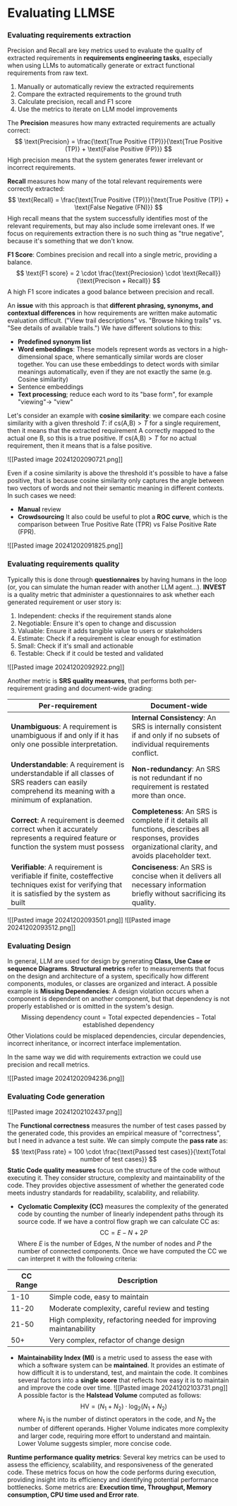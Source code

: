 # Evaluating LLMSE
### Evaluating requirements extraction

Precision and Recall are key metrics used to evaluate the quality of extracted requirements in **requirements engineering tasks**, especially when using LLMs to automatically generate or extract functional requirements from raw text.
1. Manually or automatically review the extracted requirements
2. Compare the extracted requirements to the ground truth
3. Calculate precision, recall and F1 score
4. Use the metrics to iterate on LLM model improvements

The **Precision** measures how many extracted requirements are actually correct:
$$
\text{Precision} = \frac{\text{True Positive (TP)}}{\text{True Positive (TP)} + \text{False Positive (FP)}}
$$
High precision means that the system generates fewer irrelevant or incorrect requirements.

**Recall** measures how many of the total relevant requirements were correctly extracted:
$$
\text{Recall} = \frac{\text{True Positive (TP)}}{\text{True Positive (TP)} + \text{False Negative (FN)}}
$$
High recall means that the system successfully identifies most of the relevant requirements, but may also include some irrelevant ones.
If we focus on requirements extraction there is no such thing as "true negative", because it's something that we don't know.

**F1 Score**: Combines precision and recall into a single metric, providing a balance.
$$
\text{F1 score} = 2 \cdot \frac{\text{Preciosion} \cdot \text{Recall}}{\text{Precison + Recall}}
$$
A high F1 score indicates a good balance between precision and recall.

An **issue** with this approach is that **different phrasing, synonyms, and contextual differences** in how requirements are written make automatic evaluation difficult. ("View trail descriptions" vs. "Browse hiking trails" vs. "See details of available trails.")
We have different solutions to this: 
- **Predefined synonym list**
- **Word embeddings**: These models represent words as vectors in a high-dimensional space, where semantically similar words are closer together. You can use these embeddings to detect words with similar meanings automatically, even if they are not exactly the same (e.g. Cosine similarity)
- Sentence embeddings
- **Text processing**; reduce each word to its "base form", for example "viewing"-> "view"

Let's consider an example with **cosine similarity**: we compare each cosine similarity with a given threshold $T$: if $\text{cs(A,B)} > T$ for a single requirement, then it means that the extracted requirement A correctly mapped to the actual one B, so this is a true positive.
If $\text{cs(A,B)} > T$ for no actual requirement, then it means that is a false positive.

![[Pasted image 20241202090721.png]]

Even if a cosine similarity is above the threshold it's possible to have a false positive, that is because cosine similarity only captures the angle between two vectors of words and not their semantic meaning in different contexts. In such cases we need:
- **Manual** review
- **Crowdsourcing**
It also could be useful to plot a **ROC curve**, which is the comparison between True Positive Rate (TPR) vs False Positive Rate (FPR).

![[Pasted image 20241202091825.png]]

### Evaluating requirements quality

Typically this is done through **questionnaires** by having humans in the loop (or, you can simulate the human reader with another LLM agent…).
**INVEST** is a quality metric that administer a questionnaires to ask whether each generated requirement or user story is:
1. Independent: checks if the requirement stands alone
2. Negotiable: Ensure it's open to change and discussion
3. Valuable: Ensure it adds tangible value to users or stakeholders
4. Estimate: Check if a requirement is clear enough for estimation
5. Small: Check if it's small and actionable
6. Testable: Check if it could be tested and validated

![[Pasted image 20241202092922.png]]

Another metric is **SRS quality measures**, that performs both per-requirement grading and document-wide grading:

| Per-requirement                                                                                                                                    | Document-wide                                                                                                                                                |
| -------------------------------------------------------------------------------------------------------------------------------------------------- | ------------------------------------------------------------------------------------------------------------------------------------------------------------ |
| **Unambiguous**: A requirement is unambiguous if and only if it has only one possible interpretation.                                              | **Internal Consistency**: An SRS is  internally consistent if and only if no subsets of individual requirements conflict.                                    |
| **Understandable**: A requirement is understandable if all classes of SRS readers can easily comprehend its meaning with a minimum of explanation. | **Non-redundancy**: An SRS is not redundant if no requirement is restated more than once.                                                                    |
| **Correct**: A requirement is deemed correct when it accurately represents a required feature or function the system must possess                  | **Completeness**: An SRS is complete if it details all functions, describes all<br>responses, provides organizational  clarity, and avoids placeholder text. |
| **Verifiable**: A requirement is verifiable if finite, costeffective techniques exist for verifying that it is satisfied by the system as built    | **Conciseness**: An SRS is concise when it delivers all necessary information<br>briefly without sacrificing its quality.                                    |

![[Pasted image 20241202093501.png]]
![[Pasted image 20241202093512.png]]

### Evaluating Design

In general, LLM are used for design by generating **Class, Use Case or sequence Diagrams**.
**Structural** **metrics** refer to measurements that focus on the design and architecture of a system, specifically how different components, modules, or classes are organized and interact.
A possible example is **Missing Dependencies**: A design violation occurs when a component is dependent on another component, but that dependency is not properly established or is
omitted in the system's design.
$$
\text{Missing dependency count} = \text{Total expected dependencies} - \text{Total established dependency}
$$
Other Violations could be misplaced dependencies, circular dependencies, incorrect
inheritance, or incorrect interface implementation.

In the same way we did with requirements extraction we could use precision and recall metrics.

![[Pasted image 20241202094236.png]]

### Evaluating Code generation

![[Pasted image 20241202102437.png]]

The **Functional correctness** measures the number of test cases passed by the generated code, this provides an empirical measure of "correctness", but I need in advance a test suite.
We can simply compute the **pass rate** as:
$$
\text{Pass rate} = 100 \cdot \frac{\text{Passed test cases}}{\text{Total number of test cases}}
$$
**Static Code quality measures** focus on the structure of the code without executing it. They consider structure, complexity and maintainability of the code. They provides objective assessment of whether the generated code meets industry standards for readability, scalability, and reliability.

- **Cyclomatic Complexity (CC)** measures the complexity of the generated code by counting the number of linearly independent paths through its source code. If we have a control flow graph we can calculate CC as: $$
\text{CC} = E - N +2P
$$ Where $E$ is the number of Edges, $N$ the number of nodes and $P$ the number of connected components. Once we have computed the CC we can interpret it with the following criteria:

| CC Range | Description                                                      |
| -------- | ---------------------------------------------------------------- |
| 1-10     | Simple code, easy to maintain                                    |
| 11-20    | Moderate complexity, careful review and testing                  |
| 21-50    | High complexity, refactoring needed for improving maintanability |
| 50+      | Very complex, refactor of change design                          |

- **Maintainability Index (MI)** is a metric used to assess the ease with which a software system can be **maintained**. It provides an estimate of how difficult it is to understand, test, and maintain the code. It combines several factors into a **single score** that reflects how easy it is to maintain and improve the code over time. ![[Pasted image 20241202103731.png]] A possible factor is the **Halstead Volume** computed as follows: $$
\text{HV}= (N_{1}+N_{2}) \cdot \log_{2}(N_{1}+N_{2})
$$ where $N_{1}$ is the number of distinct operators in the code, and $N_{2}$ the number of different operands. Higher Volume indicates more complexity and larger code, requiring more effort to understand and maintain. Lower Volume suggests simpler, more concise code.


**Runtime performance quality metrics**: Several key metrics can be used to assess the efficiency, scalability, and responsiveness of the generated code. These metrics focus on
how the code performs during execution, providing insight into its efficiency and identifying potential performance bottlenecks.
Some metrics are: **Execution time, Throughput, Memory consumption, CPU time used and Error rate**.
	